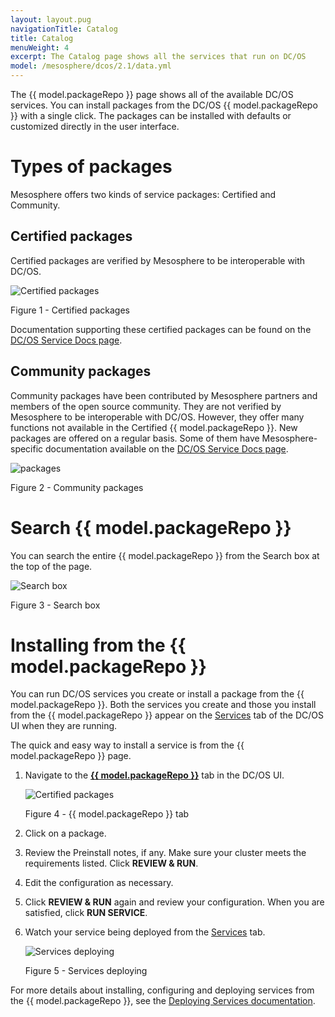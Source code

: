 ```yaml
---
layout: layout.pug
navigationTitle: Catalog
title: Catalog
menuWeight: 4
excerpt: The Catalog page shows all the services that run on DC/OS
model: /mesosphere/dcos/2.1/data.yml
---
```


The {{ model.packageRepo }} page shows all of the available DC/OS services. You can install packages from the DC/OS {{ model.packageRepo }} with a single click. The packages can be installed with defaults or customized directly in the user interface.

# Types of packages

Mesosphere offers two kinds of service packages: Certified and Community.

## Certified packages

Certified packages are verified by Mesosphere to be interoperable with DC/OS. 

![Certified packages](/mesosphere/dcos/2.1/img/GUI-Catalog-Certified-Services-1_14.png)

Figure 1 - Certified packages


Documentation supporting these certified packages can be found on the [DC/OS Service Docs page](/mesosphere/dcos/services/).

## Community packages

Community packages have been contributed by Mesosphere partners and members of the open source community. They are not verified by Mesosphere to be interoperable with DC/OS. However, they offer many functions not available in the Certified {{ model.packageRepo }}. New packages are offered on a regular basis. Some of them have Mesosphere-specific documentation available on the [DC/OS Service Docs page](/mesosphere/dcos/services/).

![packages](/mesosphere/dcos/2.1/img/GUI-Catalog-Community-Packages-1_14.png)

Figure 2 - Community packages

# Search {{ model.packageRepo }}

You can search the entire {{ model.packageRepo }} from the Search box at the top of the page.

![Search box](/mesosphere/dcos/2.1/img/GUI-Catalog-Search-1_14.png)

Figure 3 - Search box

# Installing from the {{ model.packageRepo }}

You can run DC/OS services you create or install a package from the {{ model.packageRepo }}. Both the services you create and those you install from the {{ model.packageRepo }} appear on the [Services](/mesosphere/dcos/2.1/gui/services/) tab of the DC/OS UI when they are running.

The quick and easy way to install a service is from the {{ model.packageRepo }} page. 

1.  Navigate to the [**{{ model.packageRepo }}**](/mesosphere/dcos/2.1/gui/catalog/) tab in the DC/OS UI.

    ![Certified packages](/mesosphere/dcos/2.1/img/GUI-Catalog-Certified-Services-1_14.png)

    Figure 4 - {{ model.packageRepo }} tab

1. Click on a package.
    
1. Review the Preinstall notes, if any. Make sure your cluster meets the requirements listed. Click **REVIEW & RUN**.
    
1. Edit the configuration as necessary. 

1. Click **REVIEW & RUN** again and review your configuration. When you are satisfied, click **RUN SERVICE**.

1. Watch your service being deployed from the [Services](/mesosphere/dcos/2.1/gui/services/) tab.

    ![Services deploying](/mesosphere/dcos/2.1/img/GUI-Services-Running_Services_View-1_12.png)

    Figure 5 - Services deploying

For more details about installing, configuring and deploying services from the {{ model.packageRepo }}, see the [Deploying Services documentation](/mesosphere/dcos/2.1/deploying-services/#dcos-services). 

